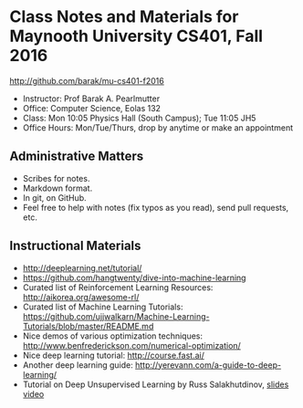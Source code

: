 Class Notes and Materials for Maynooth University CS401, Fall 2016
==================================================================

http://github.com/barak/mu-cs401-f2016

* Instructor: Prof Barak A. Pearlmutter
* Office: Computer Science, Eolas 132
* Class: Mon 10:05 Physics Hall (South Campus); Tue 11:05 JH5
* Office Hours: Mon/Tue/Thurs, drop by anytime or make an appointment

Administrative Matters
----------------------

* Scribes for notes.
* Markdown format.
* In git, on GitHub.
* Feel free to help with notes (fix typos as you read), send pull requests, etc.

Instructional Materials
-----------------------

* http://deeplearning.net/tutorial/
* https://github.com/hangtwenty/dive-into-machine-learning
* Curated list of Reinforcement Learning Resources: http://aikorea.org/awesome-rl/
* Curated list of Machine Learning Tutorials: https://github.com/ujjwalkarn/Machine-Learning-Tutorials/blob/master/README.md
* Nice demos of various optimization techniques:
  http://www.benfrederickson.com/numerical-optimization/
* Nice deep learning tutorial: http://course.fast.ai/
* Another deep learning guide: http://yerevann.com/a-guide-to-deep-learning/
* Tutorial on Deep Unsupervised Learning by Russ Salakhutdinov, [slides]( http://www.cs.cmu.edu/~rsalakhu/talk_unsup.pdf ) [video]( https://www.youtube.com/watch?v=rK6bchqeaN8 )
